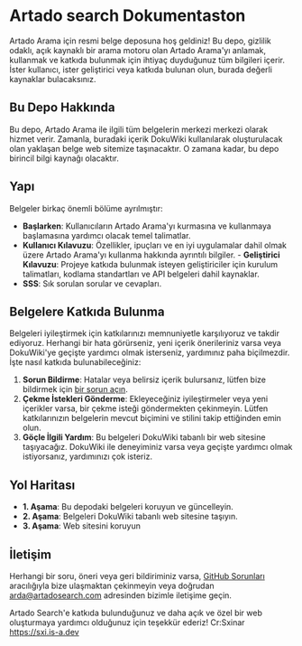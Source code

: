 # Artado search Dokumentaston

Artado Arama için resmi belge deposuna hoş geldiniz! Bu depo, gizlilik odaklı, açık kaynaklı bir arama motoru olan Artado Arama'yı anlamak, kullanmak ve katkıda bulunmak için ihtiyaç duyduğunuz tüm bilgileri içerir. İster kullanıcı, ister geliştirici veya katkıda bulunan olun, burada değerli kaynaklar bulacaksınız.

## Bu Depo Hakkında

Bu depo, Artado Arama ile ilgili tüm belgelerin merkezi merkezi olarak hizmet verir. Zamanla, buradaki içerik DokuWiki kullanılarak oluşturulacak olan yaklaşan belge web sitemize taşınacaktır. O zamana kadar, bu depo birincil bilgi kaynağı olacaktır.

## Yapı

Belgeler birkaç önemli bölüme ayrılmıştır:

- **Başlarken**: Kullanıcıların Artado Arama'yı kurmasına ve kullanmaya başlamasına yardımcı olacak temel talimatlar.
- **Kullanıcı Kılavuzu**: Özellikler, ipuçları ve en iyi uygulamalar dahil olmak üzere Artado Arama'yı kullanma hakkında ayrıntılı bilgiler.  - **Geliştirici Kılavuzu**: Projeye katkıda bulunmak isteyen geliştiriciler için kurulum talimatları, kodlama standartları ve API belgeleri dahil kaynaklar.
- **SSS**: Sık sorulan sorular ve cevapları.

## Belgelere Katkıda Bulunma

Belgeleri iyileştirmek için katkılarınızı memnuniyetle karşılıyoruz ve takdir ediyoruz. Herhangi bir hata görürseniz, yeni içerik önerileriniz varsa veya DokuWiki'ye geçişte yardımcı olmak isterseniz, yardımınız paha biçilmezdir. İşte nasıl katkıda bulunabileceğiniz:

1. **Sorun Bildirme**: Hatalar veya belirsiz içerik bulursanız, lütfen bize bildirmek için [bir sorun açın](https://github.com/Artado-Project/artadosearch/issues).
2. **Çekme İstekleri Gönderme**: Ekleyeceğiniz iyileştirmeler veya yeni içerikler varsa, bir çekme isteği göndermekten çekinmeyin. Lütfen katkılarınızın belgelerin mevcut biçimini ve stilini takip ettiğinden emin olun.
3. **Göçle İlgili Yardım**: Bu belgeleri DokuWiki tabanlı bir web sitesine taşıyacağız.  DokuWiki ile deneyiminiz varsa veya geçişte yardımcı olmak istiyorsanız, yardımınızı çok isteriz.

## Yol Haritası

- **1. Aşama**: Bu depodaki belgeleri koruyun ve güncelleyin.
- **2. Aşama**: Belgeleri DokuWiki tabanlı web sitesine taşıyın.
- **3. Aşama**: Web sitesini koruyun

## İletişim

Herhangi bir soru, öneri veya geri bildiriminiz varsa, [GitHub Sorunları](https://github.com/Artado-Project/artadosearch-docs/issues) aracılığıyla bize ulaşmaktan çekinmeyin veya doğrudan [arda@artadosearch.com](mailto:arda@artadosearch.com) adresinden bizimle iletişime geçin.

Artado Search'e katkıda bulunduğunuz ve daha açık ve özel bir web oluşturmaya yardımcı olduğunuz için teşekkür ederiz!
Cr:Sxinar
https://sxi.is-a.dev
